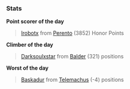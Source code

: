

### Stats

**Point scorer of the day**
>[Irobotx](/#/character/Perento/1411867) from [Perento](/#/ranking/Perento)  (3852) Honor Points


**Climber of the day**
>[Darksoulxstar](/#/character/Balder/901630) from [Balder](/#/ranking/Balder)  (321) positions


**Worst of the day**
>[Baskadur](/#/character/Telemachus/1134658) from [Telemachus](/#/ranking/Telemachus)  (-4) positions


